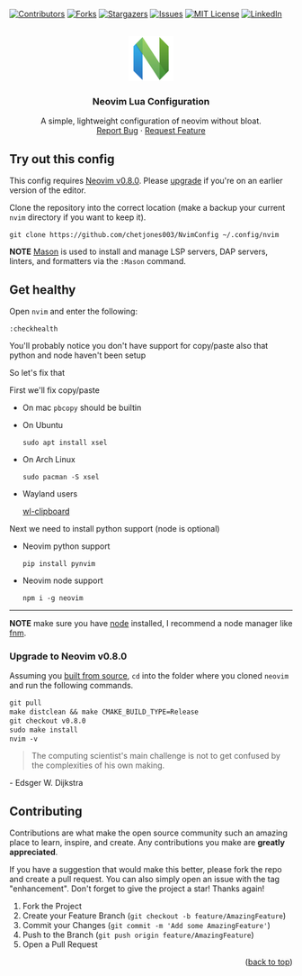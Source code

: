<a name="readme-top"></a>

<!-- PROJECT SHIELDS -->
[![Contributors][contributors-shield]][contributors-url]
[![Forks][forks-shield]][forks-url]
[![Stargazers][stars-shield]][stars-url]
[![Issues][issues-shield]][issues-url]
[![MIT License][license-shield]][license-url]
[![LinkedIn][linkedin-shield]][linkedin-url]



<!-- PROJECT LOGO -->
<br />
<div align="center">
  <a href="https://github.com/chetjones003/NvimConfig">
    <img src="images/neovimlogo.png" alt="Logo" width="80" height="80">
  </a>

<h3 align="center">Neovim Lua Configuration</h3>

  <p align="center">
    A simple, lightweight configuration of neovim without bloat.
    <br />
    <a href="https://github.com/chetjones003/NvimConfig/issues">Report Bug</a>
    ·
    <a href="https://github.com/chetjones003/NvimConfig/issues">Request Feature</a>
  </p>
</div>

## Try out this config

This config requires [Neovim v0.8.0](https://github.com/neovim/neovim/releases). Please [upgrade](#upgrade-to-neovim-v080) if you're on an earlier version of the editor.

Clone the repository into the correct location (make a backup your current `nvim` directory if you want to keep it).

```
git clone https://github.com/chetjones003/NvimConfig ~/.config/nvim
```

**NOTE** [Mason](https://github.com/williamboman/mason.nvim) is used to install and manage LSP servers, DAP servers, linters, and formatters via the `:Mason` command.

## Get healthy

Open `nvim` and enter the following:

```
:checkhealth
```

You'll probably notice you don't have support for copy/paste also that python and node haven't been setup

So let's fix that

First we'll fix copy/paste

- On mac `pbcopy` should be builtin

- On Ubuntu

  ```
  sudo apt install xsel
  ```

- On Arch Linux

  ```
  sudo pacman -S xsel
  ```
  
- Wayland users

  [wl-clipboard](https://github.com/bugaevc/wl-clipboard)


Next we need to install python support (node is optional)

- Neovim python support

  ```
  pip install pynvim
  ```

- Neovim node support

  ```
  npm i -g neovim
  ```
---

**NOTE** make sure you have [node](https://nodejs.org/en/) installed, I recommend a node manager like [fnm](https://github.com/Schniz/fnm).

### Upgrade to Neovim v0.8.0

Assuming you [built from source](https://github.com/neovim/neovim/wiki/Building-Neovim#quick-start), `cd` into the folder where you cloned `neovim` and run the following commands. 
```
git pull
make distclean && make CMAKE_BUILD_TYPE=Release
git checkout v0.8.0
sudo make install
nvim -v
```

> The computing scientist's main challenge is not to get confused by the complexities of his own making. 

\- Edsger W. Dijkstra

<!-- CONTRIBUTING -->
## Contributing

Contributions are what make the open source community such an amazing place to learn, inspire, and create. Any contributions you make are **greatly appreciated**.

If you have a suggestion that would make this better, please fork the repo and create a pull request. You can also simply open an issue with the tag "enhancement".
Don't forget to give the project a star! Thanks again!

1. Fork the Project
2. Create your Feature Branch (`git checkout -b feature/AmazingFeature`)
3. Commit your Changes (`git commit -m 'Add some AmazingFeature'`)
4. Push to the Branch (`git push origin feature/AmazingFeature`)
5. Open a Pull Request

<p align="right">(<a href="#readme-top">back to top</a>)</p>


<!-- MARKDOWN LINKS & IMAGES -->
<!-- https://www.markdownguide.org/basic-syntax/#reference-style-links -->
[contributors-shield]: https://img.shields.io/github/contributors/chetjones003/NvimConfig.svg?style=for-the-badge
[contributors-url]: https://github.com/chetjones003/NvimConfig/graphs/contributors
[forks-shield]: https://img.shields.io/github/forks/chetjones003/NvimConfig.svg?style=for-the-badge
[forks-url]: https://github.com/chetjones003/NvimConfig/network/members
[stars-shield]: https://img.shields.io/github/stars/chetjones003/NvimConfig.svg?style=for-the-badge
[stars-url]: https://github.com/chetjones003/NvimConfig/stargazers
[issues-shield]: https://img.shields.io/github/issues/chetjones003/NvimConfig.svg?style=for-the-badge
[issues-url]: https://github.com/chetjones003/NvimConfig/issues
[license-shield]: https://img.shields.io/github/license/chetjones003/NvimConfig.svg?style=for-the-badge
[license-url]: https://github.com/chetjones003/NvimConfig/blob/master/LICENSE.md
[linkedin-shield]: https://img.shields.io/badge/-LinkedIn-black.svg?style=for-the-badge&logo=linkedin&colorB=555
[linkedin-url]: https://linkedin.com/in/chet-jones-767205202
[product-screenshot]: images/screenshot.png
